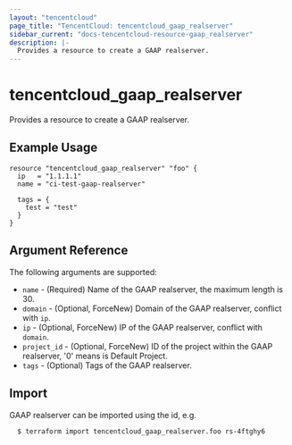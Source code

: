 ```yaml
---
layout: "tencentcloud"
page_title: "TencentCloud: tencentcloud_gaap_realserver"
sidebar_current: "docs-tencentcloud-resource-gaap_realserver"
description: |-
  Provides a resource to create a GAAP realserver.
---
```


# tencentcloud_gaap_realserver

Provides a resource to create a GAAP realserver.

## Example Usage

```hcl
resource "tencentcloud_gaap_realserver" "foo" {
  ip   = "1.1.1.1"
  name = "ci-test-gaap-realserver"

  tags = {
    test = "test"
  }
}
```

## Argument Reference

The following arguments are supported:

* `name` - (Required) Name of the GAAP realserver, the maximum length is 30.
* `domain` - (Optional, ForceNew) Domain of the GAAP realserver, conflict with `ip`.
* `ip` - (Optional, ForceNew) IP of the GAAP realserver, conflict with `domain`.
* `project_id` - (Optional, ForceNew) ID of the project within the GAAP realserver, '0' means is Default Project.
* `tags` - (Optional) Tags of the GAAP realserver.


## Import

GAAP realserver can be imported using the id, e.g.

```
  $ terraform import tencentcloud_gaap_realserver.foo rs-4ftghy6
```

